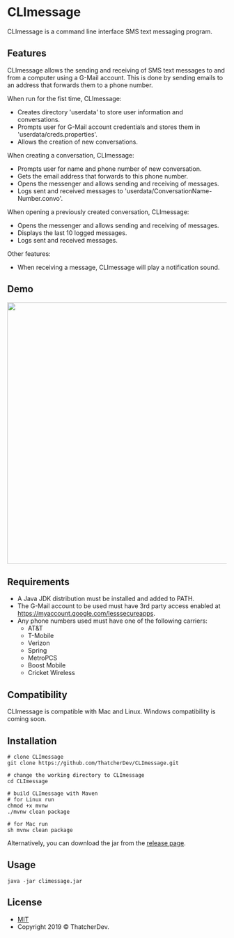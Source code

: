 # CLImessage
CLImessage is a command line interface SMS text messaging program.

## Features
CLImessage allows the sending and receiving of SMS text messages to and from a computer using a G-Mail account.
This is done by sending emails to an address that forwards them to a phone number.

When run for the fist time, CLImessage:
- Creates directory 'userdata' to store user information and conversations.
- Prompts user for G-Mail account credentials and stores them in 'userdata/creds.properties'.
- Allows the creation of new conversations.

When creating a conversation, CLImessage:
- Prompts user for name and phone number of new conversation.
- Gets the email address that forwards to this phone number.
- Opens the messenger and allows sending and receiving of messages.
- Logs sent and received messages to 'userdata/ConversationName-Number.convo'.

When opening a previously created conversation, CLImessage:
- Opens the messenger and allows sending and receiving of messages.
- Displays the last 10 logged messages.
- Logs sent and received messages.

Other features:
- When receiving a message, CLImessage will play a notification sound.

## Demo
<a href="https://asciinema.org/a/RD8LOwo4d6tmkWLIXlus6vGqD" target="_blank"><img src="https://asciinema.org/a/RD8LOwo4d6tmkWLIXlus6vGqD.svg" width="600"/></a>

## Requirements
- A Java JDK distribution must be installed and added to PATH.
- The G-Mail account to be used must have 3rd party access enabled at https://myaccount.google.com/lesssecureapps.
- Any phone numbers used must have one of the following carriers:
  - AT&T
  - T-Mobile
  - Verizon
  - Spring
  - MetroPCS
  - Boost Mobile
  - Cricket Wireless

## Compatibility
CLImessage is compatible with Mac and Linux. Windows compatibility is coming soon.

## Installation
```
# clone CLImessage
git clone https://github.com/ThatcherDev/CLImessage.git

# change the working directory to CLImessage
cd CLImessage

# build CLImessage with Maven
# for Linux run
chmod +x mvnw
./mvnw clean package

# for Mac run
sh mvnw clean package
```

Alternatively, you can download the jar from the [release page](https://github.com/ThatcherDev/CLImessage/releases).

## Usage
```
java -jar climessage.jar
```

## License
- [MIT](https://choosealicense.com/licenses/mit/)
- Copyright 2019 ©️ ThatcherDev.
